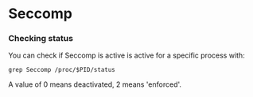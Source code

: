 # Seccomp

### Checking status
You can check if Seccomp is active is active for a specific process with:

```
grep Seccomp /proc/$PID/status
```

A value of 0 means deactivated, 2 means 'enforced'.

